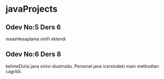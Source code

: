 # javaProjects

## Odev No:5 Ders 6
maasHesaplama sinifi eklendi

## Odev No:6 Ders 8
kelimeDizisi.java sinivi olustruldu. Personel.java icersindeki main methodtan cagrildi.